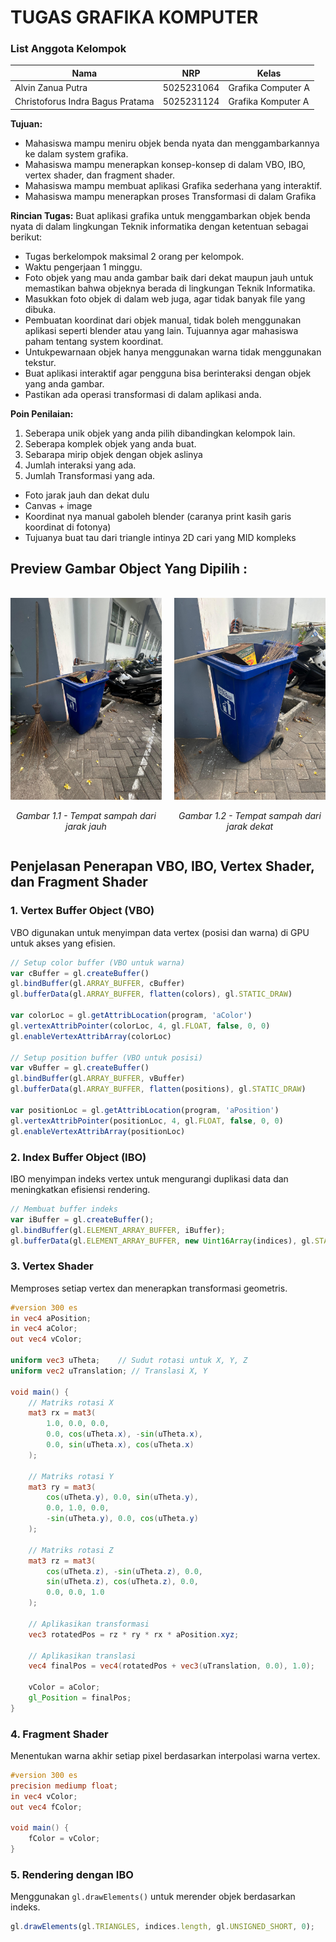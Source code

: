 # TUGAS GRAFIKA KOMPUTER 

### List Anggota Kelompok

| Nama                             | NRP        | Kelas              |
| -------------------------------- | ---------- | ------------------ |
| Alvin Zanua Putra                | 5025231064 | Grafika Computer A |
| Christoforus Indra Bagus Pratama | 5025231124 | Grafika Komputer A |

**Tujuan:**

- Mahasiswa mampu meniru objek benda nyata dan menggambarkannya ke dalam system grafika.
- Mahasiswa mampu menerapkan konsep-konsep di dalam VBO, IBO, vertex shader, dan fragment shader.
- Mahasiswa mampu membuat aplikasi Grafika sederhana yang interaktif.
- Mahasiswa mampu menerapkan proses Transformasi di dalam Grafika

**Rincian Tugas:**
Buat aplikasi grafika untuk menggambarkan objek benda nyata di dalam lingkungan Teknik informatika dengan ketentuan sebagai berikut:

- Tugas berkelompok maksimal 2 orang per kelompok.
- Waktu pengerjaan 1 minggu.
- Foto objek yang mau anda gambar baik dari dekat maupun jauh untuk memastikan bahwa objeknya berada di lingkungan Teknik Informatika.
- Masukkan foto objek di dalam web juga, agar tidak banyak file yang dibuka.
- Pembuatan koordinat dari objek manual, tidak boleh menggunakan aplikasi seperti blender atau yang lain. Tujuannya agar mahasiswa paham tentang system koordinat.
- Untukpewarnaan objek hanya menggunakan warna tidak menggunakan tekstur.
- Buat aplikasi interaktif agar pengguna bisa berinteraksi dengan objek yang anda gambar.
- Pastikan ada operasi transformasi di dalam aplikasi anda.

**Poin Penilaian:**

1. Seberapa unik objek yang anda pilih dibandingkan kelompok lain.
2. Seberapa komplek objek yang anda buat.
3. Sebarapa mirip objek dengan objek aslinya
4. Jumlah interaksi yang ada.
5. Jumlah Transformasi yang ada.


- Foto jarak jauh dan dekat dulu
- Canvas + image
- Koordinat nya manual gaboleh blender (caranya print kasih garis koordinat di fotonya)
- Tujuanya buat tau dari triangle intinya 2D cari yang MID kompleks



## Preview Gambar Object Yang Dipilih :

<div style="display: flex; justify-content: center; align-items: center; gap: 20px; margin: 20px 0;">
<div style="text-align: center;">

![Tempat Sampah - Jarak Jauh](/assets/image/1-garbage-far.jpg)
<p><em>Gambar 1.1 - Tempat sampah dari jarak jauh</em></p>
</div>
<div style="text-align: center;">

![Tempat Sampah - Jarak Dekat](/assets/image/2-garbage-near.jpg)
<p><em>Gambar 1.2 - Tempat sampah dari jarak dekat</em></p>
</div>
</div>


## Penjelasan Penerapan VBO, IBO, Vertex Shader, dan Fragment Shader


### 1. Vertex Buffer Object (VBO)
VBO digunakan untuk menyimpan data vertex (posisi dan warna) di GPU untuk akses yang efisien.

```javascript
// Setup color buffer (VBO untuk warna)
var cBuffer = gl.createBuffer()
gl.bindBuffer(gl.ARRAY_BUFFER, cBuffer)
gl.bufferData(gl.ARRAY_BUFFER, flatten(colors), gl.STATIC_DRAW)

var colorLoc = gl.getAttribLocation(program, 'aColor')
gl.vertexAttribPointer(colorLoc, 4, gl.FLOAT, false, 0, 0)
gl.enableVertexAttribArray(colorLoc)

// Setup position buffer (VBO untuk posisi)
var vBuffer = gl.createBuffer()
gl.bindBuffer(gl.ARRAY_BUFFER, vBuffer)
gl.bufferData(gl.ARRAY_BUFFER, flatten(positions), gl.STATIC_DRAW)

var positionLoc = gl.getAttribLocation(program, 'aPosition')
gl.vertexAttribPointer(positionLoc, 4, gl.FLOAT, false, 0, 0)
gl.enableVertexAttribArray(positionLoc)
```

### 2. Index Buffer Object (IBO)
IBO menyimpan indeks vertex untuk mengurangi duplikasi data dan meningkatkan efisiensi rendering.

```javascript
// Membuat buffer indeks
var iBuffer = gl.createBuffer();
gl.bindBuffer(gl.ELEMENT_ARRAY_BUFFER, iBuffer);
gl.bufferData(gl.ELEMENT_ARRAY_BUFFER, new Uint16Array(indices), gl.STATIC_DRAW);
```

### 3. Vertex Shader
Memproses setiap vertex dan menerapkan transformasi geometris.

```glsl
#version 300 es
in vec4 aPosition;
in vec4 aColor;
out vec4 vColor;

uniform vec3 uTheta;    // Sudut rotasi untuk X, Y, Z
uniform vec2 uTranslation; // Translasi X, Y

void main() {
    // Matriks rotasi X
    mat3 rx = mat3(
        1.0, 0.0, 0.0,
        0.0, cos(uTheta.x), -sin(uTheta.x),
        0.0, sin(uTheta.x), cos(uTheta.x)
    );
    
    // Matriks rotasi Y
    mat3 ry = mat3(
        cos(uTheta.y), 0.0, sin(uTheta.y),
        0.0, 1.0, 0.0,
        -sin(uTheta.y), 0.0, cos(uTheta.y)
    );
    
    // Matriks rotasi Z
    mat3 rz = mat3(
        cos(uTheta.z), -sin(uTheta.z), 0.0,
        sin(uTheta.z), cos(uTheta.z), 0.0,
        0.0, 0.0, 1.0
    );
    
    // Aplikasikan transformasi
    vec3 rotatedPos = rz * ry * rx * aPosition.xyz;
    
    // Aplikasikan translasi
    vec4 finalPos = vec4(rotatedPos + vec3(uTranslation, 0.0), 1.0);
    
    vColor = aColor;
    gl_Position = finalPos;
}
```

### 4. Fragment Shader
Menentukan warna akhir setiap pixel berdasarkan interpolasi warna vertex.

```glsl
#version 300 es
precision mediump float;
in vec4 vColor;
out vec4 fColor;

void main() {
    fColor = vColor;
}
```

### 5. Rendering dengan IBO
Menggunakan `gl.drawElements()` untuk merender objek berdasarkan indeks.

```javascript
gl.drawElements(gl.TRIANGLES, indices.length, gl.UNSIGNED_SHORT, 0);
```